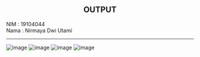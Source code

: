 <h2 align="center">OUTPUT</h2>
NIM  : 19104044<br>
Nama : Nirmaya Dwi Utami
<hr>

![image](https://user-images.githubusercontent.com/72557065/137637429-86797c1a-0ddb-44f6-b380-ba99f614bcb9.png)
![image](https://user-images.githubusercontent.com/72557065/137637454-94bead61-3303-40e3-9b8d-a3e8914a8c2b.png)
![image](https://user-images.githubusercontent.com/72557065/137637483-024f3970-8326-4798-a154-d64cf81b3384.png)
![image](https://user-images.githubusercontent.com/72557065/137637501-0a3d5115-8e61-4d2a-8c39-3c79f67b59ac.png)
